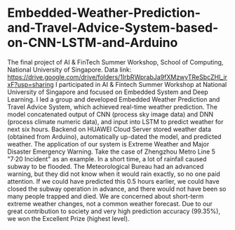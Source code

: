 # Embedded-Weather-Prediction-and-Travel-Advice-System-based-on-CNN-LSTM-and-Arduino
The final project of AI &amp; FinTech Summer Workshop, School of Computing, National University of Singapore.
Data link: https://drive.google.com/drive/folders/1IrbRWprabJa9fXMzwyTReSbcZHl_irxF?usp=sharing
I participated in AI & Fintech Summer Workshop at National University of Singapore and focused on Embedded System and Deep Learning. I led a group and developed Embedded Weather Prediction and Travel Advice System, which achieved real-time weather prediction. The model concatenated output of CNN (process sky image data) and DNN (process climate numeric data), and input into LSTM to predict weather for next six hours. Backend on HUAWEI Cloud Server stored weather data (obtained from Arduino), automatically up-dated the model, and predicted weather. The application of our system is Extreme Weather and Major Disaster Emergency Warning. Take the case of Zhengzhou Metro Line 5 "7·20 Incident" as an example. In a short time, a lot of rainfall caused subway to be flooded. The Meteorological Bureau had an advanced warning, but they did not know when it would rain exactly, so no one paid attention. If we could have predicted this 0.5 hours earlier, we could have closed the subway operation in advance, and there would not have been so many people trapped and died. We are concerned about short-term extreme weather changes, not a common weather forecast. Due to our great contribution to society and very high prediction accuracy (99.35%), we won the Excellent Prize (highest level).
